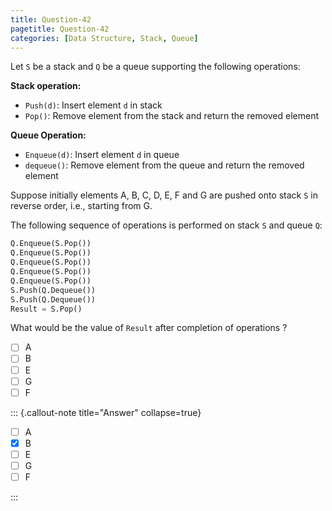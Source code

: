 ```yaml
---
title: Question-42
pagetitle: Question-42
categories: [Data Structure, Stack, Queue]
---
```


Let `S` be a stack and `Q` be a queue supporting the following operations:

**Stack operation:**

* `Push(d)`: Insert element `d` in stack 
* `Pop()`: Remove element from the stack and return the removed element

**Queue Operation:**

* `Enqueue(d)`: Insert element `d` in queue 
* `dequeue()`: Remove element from the queue and return the removed element



Suppose initially elements A, B, C, D, E, F and G  are pushed onto stack `S` in reverse order, i.e., starting from G.

The following sequence of operations is performed on stack `S` and queue `Q`:

```python
Q.Enqueue(S.Pop())
Q.Enqueue(S.Pop())
Q.Enqueue(S.Pop())
Q.Enqueue(S.Pop())
Q.Enqueue(S.Pop())
S.Push(Q.Dequeue())
S.Push(Q.Dequeue())
Result = S.Pop()
```

What would be the value of `Result` after completion of operations ?

- [ ] A
- [ ] B
- [ ] E
- [ ] G
- [ ] F

::: {.callout-note title="Answer" collapse=true}

- [ ] A
- [x] B
- [ ] E
- [ ] G
- [ ] F

:::
